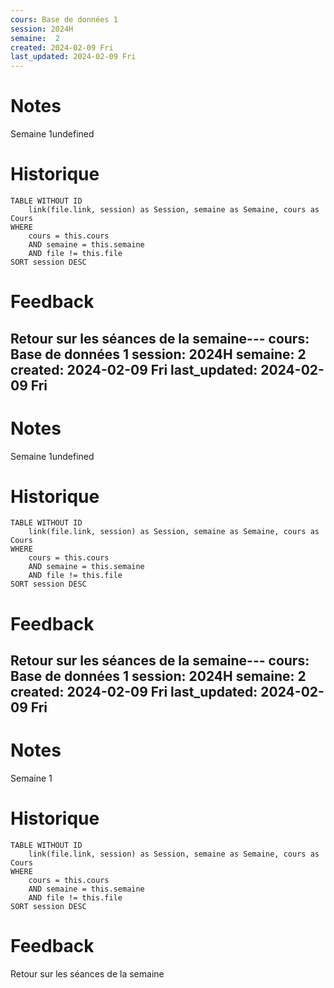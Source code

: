 ```yaml
---
cours: Base de données 1
session: 2024H
semaine:  2
created: 2024-02-09 Fri
last_updated: 2024-02-09 Fri
---
```

# Notes
Semaine 1undefined
# Historique
```dataview
TABLE WITHOUT ID
    link(file.link, session) as Session, semaine as Semaine, cours as Cours
WHERE 
	cours = this.cours
	AND semaine = this.semaine
	AND file != this.file
SORT session DESC
```

# Feedback
Retour sur les séances de la semaine---
cours: Base de données 1
session: 2024H
semaine:  2
created: 2024-02-09 Fri
last_updated: 2024-02-09 Fri
---
# Notes
Semaine 1undefined
# Historique
```dataview
TABLE WITHOUT ID
    link(file.link, session) as Session, semaine as Semaine, cours as Cours
WHERE 
	cours = this.cours
	AND semaine = this.semaine
	AND file != this.file
SORT session DESC
```

# Feedback
Retour sur les séances de la semaine---
cours: Base de données 1
session: 2024H
semaine:  2
created: 2024-02-09 Fri
last_updated: 2024-02-09 Fri
---
# Notes
Semaine 1
# Historique
```dataview
TABLE WITHOUT ID
    link(file.link, session) as Session, semaine as Semaine, cours as Cours
WHERE 
	cours = this.cours
	AND semaine = this.semaine
	AND file != this.file
SORT session DESC
```

# Feedback
Retour sur les séances de la semaine